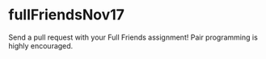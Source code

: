 # fullFriendsNov17

Send a pull request with your Full Friends assignment! 
Pair programming is highly encouraged.

